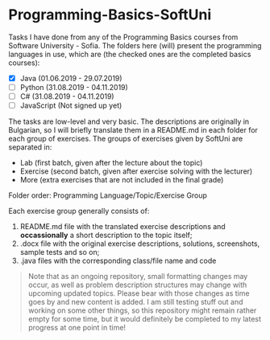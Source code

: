 # Programming-Basics-SoftUni

Tasks I have done from any of the Programming Basics courses from Software University - Sofia.
The folders here (will) present the programming languages in use, which are (the checked ones are the completed basics courses):
- [x] Java        (01.06.2019 - 29.07.2019)
- [ ] Python      (31.08.2019 - 04.11.2019)
- [ ] C#          (31.08.2019 - 04.11.2019)
- [ ] JavaScript  (Not signed up yet)

The tasks are low-level and very basic. The descriptions are originally in Bulgarian, so I will briefly translate them in a README.md in each folder for each group of exercises. The groups of exercises given by SoftUni are separated in:
  - Lab       (first batch, given after the lecture about the topic)
  - Exercise  (second batch, given after exercise solving with the lecturer)
  - More      (extra exercises that are not included in the final grade)

Folder order:
Programming Language/Topic/Exercise Group

Each exercise group generally consists of:
1. README.md file with the translated exercise descriptions and **occassionally** a short description to the topic itself;
2. .docx file with the original exercise descriptions, solutions, screenshots, sample tests and so on;
3. .java files with the corresponding class/file name and code

> Note that as an ongoing repository, small formatting changes may occur, as well as problem description structures may change with upcoming updated topics. Please bear with those changes as time goes by and new content is added.
> I am still testing stuff out and working on some other things, so this repository might remain rather empty for some time, but it would definitely be completed to my latest progress at one point in time!
